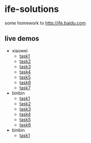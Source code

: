 # ife-solutions

some homework to http://ife.baidu.com

## live demos

 + xiaowei
     * [task1](https://virtualstory.github.io/ife-solutions/xiaowei/task1)
     * [task2](https://virtualstory.github.io/ife-solutions/xiaowei/task2)
     * [task3](https://virtualstory.github.io/ife-solutions/xiaowei/task3)
     * [task4](https://virtualstory.github.io/ife-solutions/xiaowei/task4)
     * [task5](https://virtualstory.github.io/ife-solutions/xiaowei/task5)
     * [task6](https://virtualstory.github.io/ife-solutions/xiaowei/task6)
     * [task7](https://virtualstory.github.io/ife-solutions/xiaowei/task7)
 + binbin
     * [task1](https://virtualstory.github.io/ife-solutions/binbin/task1/)
     * [task2](https://virtualstory.github.io/ife-solutions/binbin/task2/)
     * [task3](https://virtualstory.github.io/ife-solutions/binbin/task3/)
     * [task4](https://virtualstory.github.io/ife-solutions/binbin/task4/)
     * [task5](https://virtualstory.github.io/ife-solutions/binbin/task5/)
     * [task6](https://virtualstory.github.io/ife-solutions/binbin/task6/)
 + binbin
      * [task1](https://virtualstory.github.io/ife-solutions/yaoyao/task1/)

